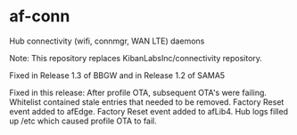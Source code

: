 # af-conn
Hub connectivity (wifi, connmgr,  WAN LTE) daemons


Note:
This repository replaces KibanLabsInc/connectivity repository.

Fixed in Release 1.3 of	BBGW and in Release 1.2	of SAMA5

Fixed in this release:
After profile OTA, subsequent OTA's were failing.
Whitelist contained stale entries that needed to be removed.
Factory Reset event added to afEdge.
Factory	Reset event added to afLib4.
Hub logs filled up /etc	which caused profile OTA to fail.

